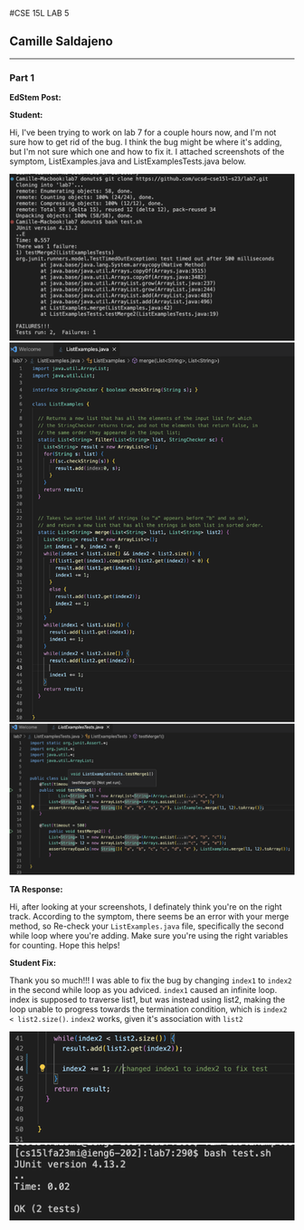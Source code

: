 #CSE 15L LAB 5
## Camille Saldajeno
---
### Part 1
**EdStem Post:**

**Student:**

Hi, I've been trying to work on lab 7 for a couple hours now, and I'm not sure how to get rid of the bug. I think the bug might be where it's adding, but I'm not sure which one and how to fix it. I attached screenshots of the symptom, ListExamples.java and ListExamplesTests.java below.

![Image1](lab5_edstem.png)
![Image2](lab5_lists.png)
![Image3](lab5_test.png)

**TA Response:**

Hi, after looking at your screenshots, I definately think you're on the right track. According to the symptom, there seems be an error with your merge method, so Re-check your `ListExamples.java` file, specifically the second while loop where you're adding. Make sure you're using the right variables for counting. Hope this helps!

**Student Fix:**

Thank you so much!!! I was able to fix the bug by changing `index1` to `index2` in the second while loop as you adviced. `index1` caused an infinite loop. index is supposed to traverse list1, but was instead using list2, making the loop unable to progress towards the termination condition, which is `index2 < list2.size()`. `index2` works, given it's association with `list2`

![Image4](lab5_fix.png)
![Image5](lab5_success.png)










